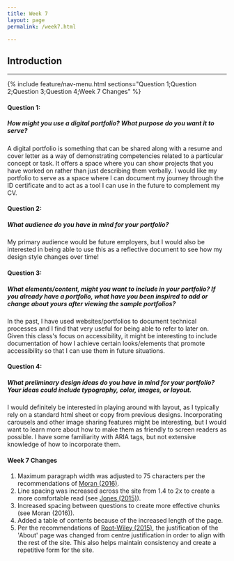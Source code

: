 ```yaml
---
title: Week 7
layout: page
permalink: /week7.html

---
```


## Introduction

---
{% include feature/nav-menu.html sections="Question 1;Question 2;Question 3;Question 4;Week 7 Changes" %}

#### Question 1:
##### How might you use a digital portfolio? What purpose do you want it to serve?

 <p class="py-2" style="width=75ch;">
A digital portfolio is something that can be shared along with a resume and cover letter as a way of demonstrating competencies related to a particular concept or task. It offers a space where you can show projects that you have worked on rather than just describing them verbally. I would like my portfolio to serve as a space where I can document my journey through the ID certificate and to act as a tool I can use in the future to complement my CV. </p>



#### Question 2:
##### What audience do you have in mind for your portfolio?
My primary audience would be future employers, but I would also be interested in being able to use this as a reflective document to see how my design style changes over time!



#### Question 3:
##### What elements/content, might you want to include in your portfolio? If you already have a portfolio, what have you been inspired to add or change about yours after viewing the sample portfolios?
      
In the past, I have used websites/portfolios to document technical processes and I find that very useful for being able to refer to later on. Given this class's focus on accessibility, it might be interesting to include documentation of how I achieve certain looks/elements that promote accessibility so that I can use them in future situations.



#### Question 4:
##### What preliminary design ideas do you have in mind for your portfolio? Your ideas could include typography, color, images, or layout.
I would definitely be interested in playing around with layout, as I typically rely on a standard html sheet or copy from previous designs. Incorporating carousels and other image sharing features might be interesting, but I would want to learn more about how to make them as friendly to screen readers as possible. I have some familiarity with ARIA tags, but not extensive knowledge of how to incorporate them.

#### Week 7 Changes

1. Maximum paragraph width was adjusted to 75 characters per the recommendations of <a href="https://www.nngroup.com/articles/chunking/">Moran (2016)</a>.
2. Line spacing was increased across the site from 1.4 to 2x to create a more comfortable read (see <a href="https://www.invisionapp.com/inside-design/typography-tips/">Jones (2015)</a>).
3. Increased spacing between questions to create more effective chunks (see Moran (2016)).
4. Added a table of contents because of the increased length of the page.
5. Per the recommendations of <a href="https://mrwweb.com/no-justification-dont-use-right-center-and-full-justification-on-the-web/">Root-Wiley (2015)</a>, the justification of the 'About' page was changed from centre justification in order to align with the rest of the site. This also helps maintain consistency and create a repetitive form for the site.
